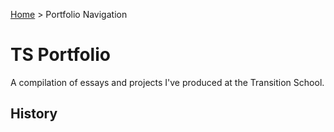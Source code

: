 [Home](https://andre-ye.github.io) > Portfolio Navigation
# TS Portfolio

A compilation of essays and projects I've produced at the Transition School.

## History
